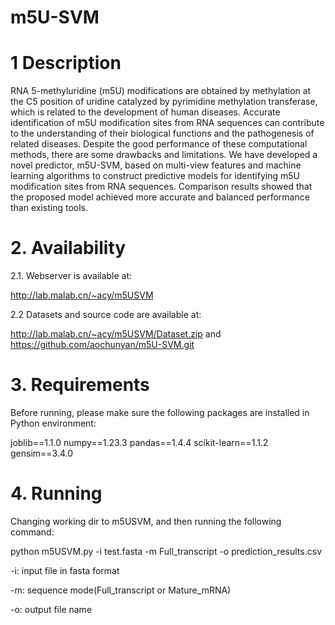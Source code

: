 # m5U-SVM
# 1 Description
RNA 5-methyluridine (m5U) modifications are obtained by methylation at the C5 position of uridine catalyzed by pyrimidine methylation transferase, which is related to the development of human diseases. Accurate identification of m5U modification sites from RNA sequences can contribute to the understanding of their biological functions and the pathogenesis of related diseases. Despite the good performance of these computational methods, there are some drawbacks and limitations.
We have developed a novel predictor, m5U-SVM, based on multi-view features and machine learning algorithms to construct predictive models for identifying m5U modification sites from RNA sequences. Comparison results showed that the proposed model achieved more accurate and balanced performance than existing tools.

# 2. Availability
2.1. Webserver is available at: 

http://lab.malab.cn/~acy/m5USVM 

2.2 Datasets and source code are available at:

http://lab.malab.cn/~acy/m5USVM/Dataset.zip
and
https://github.com/aochunyan/m5U-SVM.git

# 3. Requirements
Before running, please make sure the following packages are installed in Python environment:

joblib==1.1.0 numpy==1.23.3 pandas==1.4.4 scikit-learn==1.1.2 gensim==3.4.0

# 4. Running
Changing working dir to m5USVM, and then running the following command:

python m5USVM.py -i test.fasta -m Full_transcript -o prediction_results.csv

-i: input file in fasta format

-m: sequence mode(Full_transcript or Mature_mRNA)

-o: output file name
